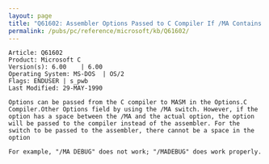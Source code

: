 ```yaml
---
layout: page
title: "Q61602: Assembler Options Passed to C Compiler If /MA Contains Space"
permalink: /pubs/pc/reference/microsoft/kb/Q61602/
---
```


	Article: Q61602
	Product: Microsoft C
	Version(s): 6.00    | 6.00
	Operating System: MS-DOS  | OS/2
	Flags: ENDUSER | s_pwb
	Last Modified: 29-MAY-1990
	
	Options can be passed from the C compiler to MASM in the Options.C
	Compiler.Other Options field by using the /MA switch. However, if the
	option has a space between the /MA and the actual option, the option
	will be passed to the compiler instead of the assembler. For the
	switch to be passed to the assembler, there cannot be a space in the
	option
	
	For example, "/MA DEBUG" does not work; "/MADEBUG" does work properly.
